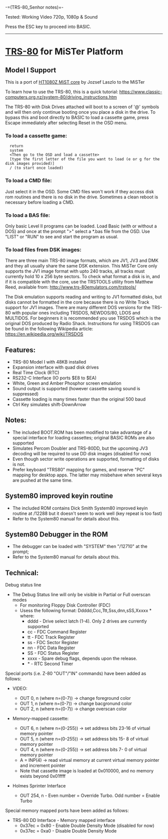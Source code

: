 -=(TRS-80_Senhor notes)=-

Tested: Working Video 720p, 1080p & Sound

Press the ESC key to proceed into BASIC.

___
# [TRS-80](https://en.wikipedia.org/wiki/TRS-80) for MiSTer Platform
## Model I Support ##
This is a port of [HT1080Z MiST core](https://github.com/mist-devel/ht1080z) by Jozsef Laszlo to the MiSTer

To learn how to use the TRS-80, this is a quick tutorial:
https://www.classic-computers.org.nz/system-80/driving_instructions.htm

The TRS-80 with Disk Drives attached will boot to a screen of '@' symbols and will then only continue booting once you place a disk in the drive.  To bypass this and boot directly to BASIC to load a cassette game, press Escape immediately after selecting Reset in the OSD menu.

### To load a cassette game:
```
  return
  system
  <Then go to the OSD and load a cassette>
  [type the first letter of the file you want to load (e or g for the disk images provided)]
  / (to start once loaded)
```

### To load a CMD file:
Just select it in the OSD. Some CMD files won't work if they access disk rom routines and there is no disk in the drive. Sometimes a clean reboot is necessary before loading a CMD.

### To load a BAS file:
Only basic Level II programs can be loaded. Load Basic (with or without a DOS) and once at the prompt ">" select a \*.bas file from the OSD. Use "LIST" or "RUN" to see and start the program as usual. 

### To load files from DSK images:
There are three main TRS-80 image formats, which are JV1, JV3 and DMK and they all usually share the same DSK extension.  This MiSTer Core only supports the JV1 image format with upto 240 tracks, all tracks must currently hold 10 x 256 byte sectors.  To check what format a disk is in, and if it is compatible with the core, use the TRSTOOLS utility from Matthew Reed, available from: http://www.trs-80emulators.com/trstools/

The Disk emulation supports reading and writing to JV1 formatted disks, but disks cannot be formatted in the core because there is no Write Track support for JV1 images.  There are many different DOS versions for the TRS-80 with popular ones including TRSDOS, NEWDOS/80, LDOS and MULTIDOS.  For beginners it is recommended you use TRSDOS which is the original DOS produced by Radio Shack.  Instructions for using TRSDOS can be found in the following Wikipedia article: https://en.wikipedia.org/wiki/TRSDOS

## Features:
 * TRS-80 Model I with 48KB installed
 * Expansion interface with quad disk drives
 * Real Time Clock (RTC)
 * RS232-C Interface (IO ports $E8 to $EA)
 * White, Green and Amber Phosphor screen emulation
 * Sound output is supported (however cassette saving sound is suppressed)
 * Cassette loading is many times faster than the original 500 baud
 * Ctrl Key simulates shift-DownArrow
 
## Notes:
 * The included BOOT.ROM has been modified to take advantage of a special interface for loading cassettes; original BASIC ROMs are also supported
 * Simulates Percom Doubler and TRS-80DD, but the upcoming JV3 decoding will be required to use DD disk images (disabled for now)
 * Even though sector write operations are supported, formatting of disks is not.
 * Prefer keyboard "TRS80" mapping for games, and reserve "PC" mapping for desktop apps. The latter may misbehave when several keys are pushed at the same time.

## System80 improved keyin routine
 * The included ROM contains Dick Smith System80 improved keyin routine at /12288 but it doesn't seem to work well (key repeat is too fast)
 * Refer to the System80 manual for details about this.

## System80 Debugger in the ROM 
 * The debugger can be loaded with "SYSTEM" then "/12710" at the prompt;
 * Refer to the System80 manual for details about this. 

## Technical:
Debug status line
 * The Debug Status line will only be visible in Partial or Full overscan modes
   * For monitoring Floppy Disk Controller (FDC)
   * Usess the following format: Ddddd,Ccc,Ttt,Sss,dnn,sSS,Xxxxx \* where:
     * dddd - Drive select latch (1-4).  Only 2 drives are currently supported
     * cc   - FDC Command Register
     * tt   - FDC Track Register
     * ss   - FDC Sector Register
     * nn   - FDC Data Register
     * SS   - FDC Status Register
     * xxxx - Spare debug flags, depends upon the release. 
     * \*   - RTC Second Timer


Special ports (i.e. Z-80 "OUT"/"IN" commands) have been added as follows:
 * VIDEO:
   * OUT 0, n (where n=(0-7)) -> change foreground color
   * OUT 1, n (where n=(0-7)) -> change bacgronund color
   * OUT 2, n (where n=(0-7)) -> change overscan color

 * Memory-mapped cassette:
   * OUT 6, n (where n=(0-255)) -> set address bits 23-16 of virtual memory pointer
   * OUT 5, n (where n=(0-255)) -> set address bits 15- 8 of virtual memory pointer
   * OUT 4, n (where n=(0-255)) -> set address bits  7- 0 of virtual memory pointer
   * A = INP(4)  -> read virtual memory at current virtual memory pointer and increment pointer
   * Note that cassette image is loaded at 0x010000, and no memory exists beyond 0x01ffff

 * Holmes Sprinter Interface
   * OUT 254, n - Even number = Override Turbo.  Odd number = Enable Turbo

Special memory mapped ports have been added as follows:

* TRS-80 DD Interface - Memory mapped interface
    * 0x37ec = 0x80 - Enable Double Density Mode  (disabled for now)
    * 0x37ec = 0xa0 - Disable Double Density Mode
